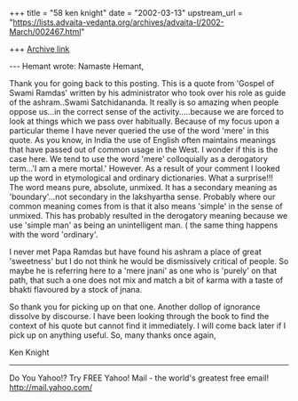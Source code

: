 +++
title = "58 ken knight"
date = "2002-03-13"
upstream_url = "https://lists.advaita-vedanta.org/archives/advaita-l/2002-March/002467.html"

+++
[Archive link](https://lists.advaita-vedanta.org/archives/advaita-l/2002-March/002467.html)

--- Hemant <reachhemant at ETH.NET> wrote:
Namaste Hemant,

Thank you for going back to this posting.  This is a
quote from 'Gospel of Swami Ramdas' written by his
administrator who took over his role as guide of the
ashram..Swami Satchidananda.
It really is so amazing when people oppose us...in the
correct sense of the activity.....because we are
forced to look at things which we pass over
habitually.
Because of my focus upon a particular theme I have
never queried the use of the word 'mere' in this
quote.
As you know, in India the use of English often
maintains meanings that have passed out of common
usage in the West.  I wonder if this is the case here.
We tend to use the word 'mere' colloquially as a
derogatory term...'I am a mere mortal.'
However. As a result of your comment I looked up the
word in etymological and ordinary dictionaries.
What a surprise!!!
The word means pure, absolute, unmixed. It has a
secondary meaning as 'boundary'...not secondary in the
lakshyartha sense.  Probably where our common meaning
comes from is that it also means 'simple' in the sense
of unmixed. This has probably resulted in the
derogatory meaning because we use 'simple man' as
being an unintelligent man. ( the same thing happens
with the word 'ordinary'.

I never met Papa Ramdas but have found his ashram a
place of great 'sweetness' but I do not think he would
be dismissively critical of people. So maybe he is
referring here to a 'mere jnani' as one who is
'purely' on that path, that such a one does not mix
and match a bit of karma with a taste of bhakti
flavoured by a stock of jnana.

So thank you for picking up on that one. Another
dollop of ignorance dissolve by discourse.
I have been looking through the book to find the
context of his quote but cannot find it immediately.
I will come back later if I pick up on anything
useful.
So, many thanks once again,

Ken Knight

__________________________________________________
Do You Yahoo!?
Try FREE Yahoo! Mail - the world's greatest free email!
http://mail.yahoo.com/

